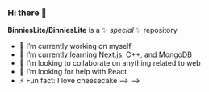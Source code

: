 ### Hi there 👋

**BinniesLite/BinniesLite** is a ✨ _special_ ✨ repository 

- 🔭 I’m currently working on myself
- 🌱 I’m currently learning Next.js, C++, and MongoDB
- 👯 I’m looking to collaborate on anything related to web
- 🤔 I’m looking for help with React 
- ⚡ Fun fact: I love cheesecake
--> -->
